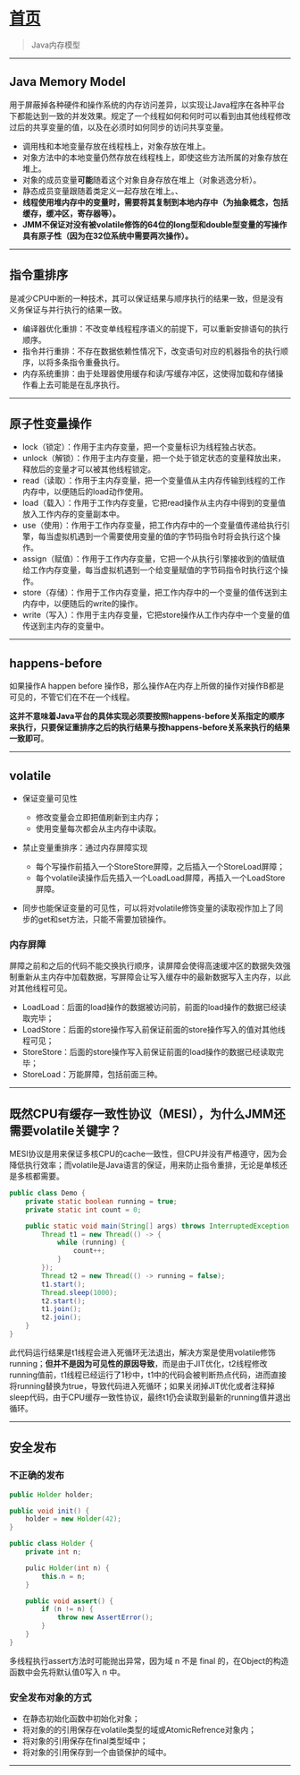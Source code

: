 # [首页](/blog/)

> Java内存模型

***

## Java Memory Model

用于屏蔽掉各种硬件和操作系统的内存访问差异，以实现让Java程序在各种平台下都能达到一致的并发效果。规定了一个线程如何和何时可以看到由其他线程修改过后的共享变量的值，以及在必须时如何同步的访问共享变量。

- 调用栈和本地变量存放在线程栈上，对象存放在堆上。
- 对象方法中的本地变量仍然存放在线程栈上，即使这些方法所属的对象存放在堆上。
- 对象的成员变量**可能**随着这个对象自身存放在堆上（对象逃逸分析）。
- 静态成员变量跟随着类定义一起存放在堆上。、
- **线程使用堆内存中的变量时，需要将其复制到本地内存中（为抽象概念，包括缓存，缓冲区，寄存器等）。**
- **JMM不保证对没有被volatile修饰的64位的long型和double型变量的写操作具有原子性（因为在32位系统中需要两次操作）。**

***

## 指令重排序

是减少CPU中断的一种技术，其可以保证结果与顺序执行的结果一致，但是没有义务保证与并行执行的结果一致。

- 编译器优化重排：不改变单线程程序语义的前提下，可以重新安排语句的执行顺序。
- 指令并行重排：不存在数据依赖性情况下，改变语句对应的机器指令的执行顺序，以将多条指令重叠执行。
- 内存系统重排：由于处理器使用缓存和读/写缓存冲区，这使得加载和存储操作看上去可能是在乱序执行。

***

## 原子性变量操作

- lock（锁定）：作用于主内存变量，把一个变量标识为线程独占状态。
- unlock（解锁）：作用于主内存变量，把一个处于锁定状态的变量释放出来，释放后的变量才可以被其他线程锁定。
- read（读取）：作用于主内存变量，把一个变量值从主内存传输到线程的工作内存中，以便随后的load动作使用。
- load（载入）：作用于工作内存变量，它把read操作从主内存中得到的变量值放入工作内存的变量副本中。
- use（使用）：作用于工作内存变量，把工作内存中的一个变量值传递给执行引擎，每当虚拟机遇到一个需要使用变量的值的字节码指令时将会执行这个操作。
- assign（赋值）：作用于工作内存变量，它把一个从执行引擎接收到的值赋值给工作内存变量，每当虚拟机遇到一个给变量赋值的字节码指令时执行这个操作。
- store（存储）：作用于工作内存变量，把工作内存中的一个变量的值传送到主内存中，以便随后的write的操作。
- write（写入）：作用于主内存变量，它把store操作从工作内存中一个变量的值传送到主内存的变量中。

***

## happens-before

如果操作A happen before 操作B，那么操作A在内存上所做的操作对操作B都是可见的，不管它们在不在一个线程。

**这并不意味着Java平台的具体实现必须要按照happens-before关系指定的顺序来执行，只要保证重排序之后的执行结果与按happens-before关系来执行的结果一致即可**。

***

## volatile

- 保证变量可见性
  - 修改变量会立即把值刷新到主内存；
  - 使用变量每次都会从主内存中读取。
  
- 禁止变量重排序：通过内存屏障实现
  - 每个写操作前插入一个StoreStore屏障，之后插入一个StoreLoad屏障；
  - 每个volatile读操作后先插入一个LoadLoad屏障，再插入一个LoadStore屏障。

- 同步也能保证变量的可见性，可以将对volatile修饰变量的读取视作加上了同步的get和set方法，只能不需要加锁操作。

### 内存屏障

屏障之前和之后的代码不能交换执行顺序，读屏障会使得高速缓冲区的数据失效强制重新从主内存中加载数据，写屏障会让写入缓存中的最新数据写入主内存，以此对其他线程可见。

- LoadLoad：后面的load操作的数据被访问前，前面的load操作的数据已经读取完毕；
- LoadStore：后面的store操作写入前保证前面的store操作写入的值对其他线程可见；
- StoreStore：后面的store操作写入前保证前面的load操作的数据已经读取完毕；
- StoreLoad：万能屏障，包括前面三种。

***

## 既然CPU有缓存一致性协议（MESI），为什么JMM还需要volatile关键字？

MESI协议是用来保证多核CPU的cache一致性，但CPU并没有严格遵守，因为会降低执行效率；而volatile是Java语言的保证，用来防止指令重排，无论是单核还是多核都需要。

```java
public class Demo {
    private static boolean running = true;
    private static int count = 0;

    public static void main(String[] args) throws InterruptedException {
        Thread t1 = new Thread(() -> {
            while (running) {
                count++;
            }
        });
        Thread t2 = new Thread(() -> running = false);
        t1.start();
        Thread.sleep(1000);
        t2.start();
        t1.join();
        t2.join();
    }
}
```
此代码运行结果是t1线程会进入死循环无法退出，解决方案是使用volatile修饰running；**但并不是因为可见性的原因导致**，而是由于JIT优化，t2线程修改running值前，t1线程已经运行了1秒中，t1中的代码会被判断热点代码，进而直接将running替换为true，导致代码进入死循环；如果关闭掉JIT优化或者注释掉sleep代码，由于CPU缓存一致性协议，最终t1仍会读取到最新的running值并退出循环。

***

## 安全发布

### 不正确的发布
```java
public Holder holder;

public void init() {
    holder = new Holder(42);
}

public class Holder {
    private int n;

    pulic Holder(int n) { 
        this.n = n; 
    }

    public void assert() {
        if (n != n) {
            throw new AssertError();
        }
    }
}
```
多线程执行assert方法时可能抛出异常，因为域 n 不是 final 的，在Object的构造函数中会先将默认值0写入 n 中。

### 安全发布对象的方式

- 在静态初始化函数中初始化对象；
- 将对象的的引用保存在volatile类型的域或AtomicRefrence对象内；
- 将对象的引用保存在final类型域中；
- 将对象的引用保存到一个由锁保护的域中。

***